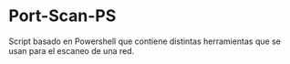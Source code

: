 # Port-Scan-PS
Script basado en Powershell que contiene distintas herramientas que se usan para el escaneo de una red.
